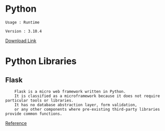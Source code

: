 # Python 
	
	Usage : Runtime

	Version : 3.10.4
		
[Download Link](https://www.python.org/)
		

# Python Libraries

## Flask 
		
		Flask is a micro web framework written in Python. 
		It is classified as a microframework because it does not require particular tools or libraries. 
		It has no database abstraction layer, form validation, 
		or any other components where pre-existing third-party libraries provide common functions.
	
[Reference](https://flask.palletsprojects.com/en/2.1.x/)